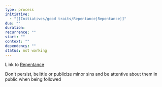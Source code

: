 ```yaml
---
type: process
initiative:
  - "[[Initiatives/good traits/Repentance|Repentance]]"
due: ""
duration:
recurrence: ""
start: ""
context: ""
dependency: ""
status: not working
---
```


Link to [Repentance](Initiatives/good%20traits/Repentance.md)

Don't persist, belittle or publicize minor sins and be attentive about them in public when being followed
